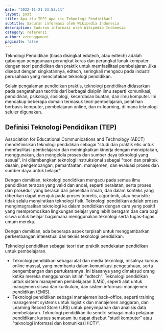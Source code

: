 ```yaml
---
date: "2022-11-21 23:53:11"
layout: post
title: Apa itu TEP? Apa itu Teknologi Pendidikan?
subtitle: Saduran informasi oleh Wikipedia Indonesia
description: Saduran informasi oleh Wikipedia Indonesia
category: referensi
author: vzrenggamani
paginate: false
---
```

Teknologi Pendidikan (biasa disingkat edutech, atau edtech) adalah gabungan penggunaan perangkat keras dan perangkat lunak komputer dengan teori pendidikan dan praktik untuk memfasilitasi pembelajaran Jika disebut dengan singkatannya, edtech, seringkali mengacu pada industri perusahaan yang menciptakan teknologi pendidikan.

Selain pengalaman pendidikan praktis, teknologi pendidikan didasarkan pada pengetahuan teoritis dari berbagai disiplin ilmu seperti komunikasi, pendidikan, psikologi, sosiologi, kecerdasan buatan, dan ilmu komputer. Ini mencakup beberapa domain termasuk teori pembelajaran, pelatihan berbasis komputer, pembelajaran online, dan m-learning, di mana teknologi seluler digunakan.

## Definisi Teknologi Pendidikan (TEP)

Association for Educational Communications and Technology (AECT) mendefinisikan teknologi pendidikan sebagai "studi dan praktik etis untuk memfasilitasi pembelajaran dan meningkatkan kinerja dengan menciptakan, menggunakan, dan mengelola proses dan sumber daya teknologi yang sesuai". Ini dilambangkan teknologi instruksional sebagai "teori dan praktek desain, pengembangan, pemanfaatan, manajemen, dan evaluasi proses dan sumber daya untuk belajar".

Dengan demikian, teknologi pendidikan mengacu pada semua ilmu pendidikan terapan yang valid dan andal, seperti peralatan, serta proses dan prosedur yang berasal dari penelitian ilmiah, dan dalam konteks yang diberikan dapat merujuk pada proses teoretis, algoritmik, atau heuristik: tidak selalu menyiratkan teknologi fisik. Teknologi pendidikan adalah proses mengintegrasikan teknologi ke dalam pendidikan dengan cara yang positif yang mempromosikan lingkungan belajar yang lebih beragam dan cara bagi siswa untuk belajar bagaimana menggunakan teknologi serta tugas-tugas umum mereka.

Dengan demikian, ada beberapa aspek terpisah untuk menggambarkan perkembangan intelektual dan teknis teknologi pendidikan:

Teknologi pendidikan sebagai teori dan praktik pendekatan pendidikan untuk pembelajaran.

* Teknologi pendidikan sebagai alat dan media teknologi, misalnya kursus online massal, yang membantu dalam komunikasi pengetahuan, serta pengembangan dan pertukarannya. Ini biasanya yang dimaksud orang ketika mereka menggunakan istilah "edtech".
  Teknologi pendidikan untuk sistem manajemen pembelajaran (LMS), seperti alat untuk manajemen siswa dan kurikulum, dan sistem informasi manajemen pendidikan (EMIS).
* Teknologi pendidikan sebagai manajemen back-office, seperti training management systems untuk logistik dan manajemen anggaran, dan Learning Record Store (LRS) untuk penyimpanan dan analisis data pembelajaran.
  Teknologi pendidikan itu sendiri sebagai mata pelajaran pendidikan; kursus semacam itu dapat disebut "studi komputer" atau "teknologi informasi dan komunikasi (ICT)".